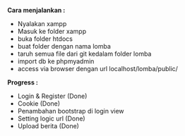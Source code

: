 __Cara menjalankan :__
- Nyalakan xampp
- Masuk ke folder xampp
- buka folder htdocs
- buat folder dengan nama lomba
- taruh semua file dari git kedalam folder lomba
- import db ke phpmyadmin
- access via browser dengan url localhost/lomba/public/

__Progress :__
- Login & Register (Done)
- Cookie (Done)
- Penambahan bootstrap di login view
- Setting logic url (Done)
- Upload berita (Done)
